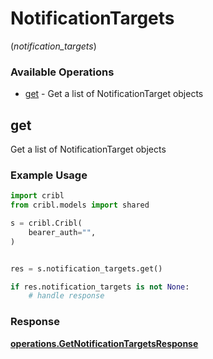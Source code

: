 # NotificationTargets
(*notification_targets*)

### Available Operations

* [get](#get) - Get a list of NotificationTarget objects

## get

Get a list of NotificationTarget objects

### Example Usage

```python
import cribl
from cribl.models import shared

s = cribl.Cribl(
    bearer_auth="",
)


res = s.notification_targets.get()

if res.notification_targets is not None:
    # handle response
```


### Response

**[operations.GetNotificationTargetsResponse](../../models/operations/getnotificationtargetsresponse.md)**


